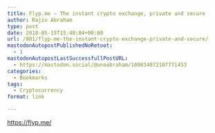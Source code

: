```yaml
---
title: Flyp.me – The instant crypto exchange, private and secure
author: Rajiv Abraham
type: post
date: 2018-05-15T15:40:04+00:00
url: /801/flyp-me-the-instant-crypto-exchange-private-and-secure/
mastodonAutopostPublishedNoRetoot:
  - 1
mastodonAutopostLastSuccessfullPostURL:
  - https://mastodon.social/@unoabraham/100034072107771453
categories:
  - Bookmarks
tags:
  - Cryptocurrency
format: link

---
```

<https://flyp.me/>
